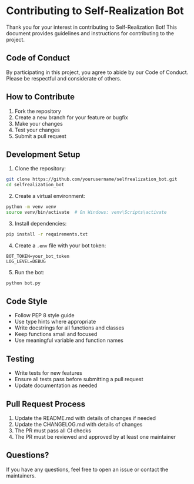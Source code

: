 # Contributing to Self-Realization Bot

Thank you for your interest in contributing to Self-Realization Bot! This document provides guidelines and instructions for contributing to the project.

## Code of Conduct

By participating in this project, you agree to abide by our Code of Conduct. Please be respectful and considerate of others.

## How to Contribute

1. Fork the repository
2. Create a new branch for your feature or bugfix
3. Make your changes
4. Test your changes
5. Submit a pull request

## Development Setup

1. Clone the repository:
```bash
git clone https://github.com/yourusername/selfrealization_bot.git
cd selfrealization_bot
```

2. Create a virtual environment:
```bash
python -m venv venv
source venv/bin/activate  # On Windows: venv\Scripts\activate
```

3. Install dependencies:
```bash
pip install -r requirements.txt
```

4. Create a `.env` file with your bot token:
```
BOT_TOKEN=your_bot_token
LOG_LEVEL=DEBUG
```

5. Run the bot:
```bash
python bot.py
```

## Code Style

- Follow PEP 8 style guide
- Use type hints where appropriate
- Write docstrings for all functions and classes
- Keep functions small and focused
- Use meaningful variable and function names

## Testing

- Write tests for new features
- Ensure all tests pass before submitting a pull request
- Update documentation as needed

## Pull Request Process

1. Update the README.md with details of changes if needed
2. Update the CHANGELOG.md with details of changes
3. The PR must pass all CI checks
4. The PR must be reviewed and approved by at least one maintainer

## Questions?

If you have any questions, feel free to open an issue or contact the maintainers. 